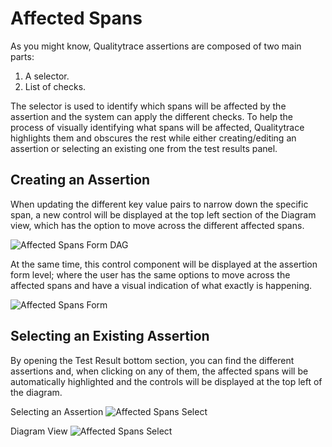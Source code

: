 # Affected Spans

As you might know, Qualitytrace assertions are composed of two main parts:
1. A selector.
2. List of checks.

The selector is used to identify which spans will be affected by the assertion and the system can apply the different checks.
To help the process of visually identifying what spans will be affected, Qualitytrace highlights them and obscures the rest while either creating/editing an assertion or selecting an existing one from the test results panel.

## Creating an Assertion
When updating the different key value pairs to narrow down the specific span, a new control will be displayed at the top left section of the Diagram view, which has the option to move across the different affected spans.

![Affected Spans Form DAG](img/affected-spans-form-dag.png)

At the same time, this control component will be displayed at the assertion form level; where the user has the same options to move across the affected spans and have a visual indication of what exactly is happening.

![Affected Spans Form](img/affected-spans-form.png)

## Selecting an Existing Assertion
By opening the Test Result bottom section, you can find the different assertions and, when clicking on any of them, the affected spans will be automatically highlighted and the controls will be displayed at the top left of the diagram.

Selecting an Assertion
![Affected Spans Select](img/affected-spans-select.png)

Diagram View
![Affected Spans Select](img/affected-spans-select-dag.png)